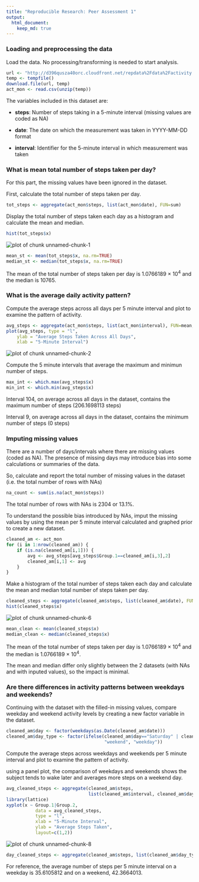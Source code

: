 ```yaml
---
title: "Reproducible Research: Peer Assessment 1"
output: 
  html_document:
    keep_md: true
---
```


  
### Loading and preprocessing the data  

Load the data. No processing/transforming is needed to start analysis.


```r
url <- "http://d396qusza40orc.cloudfront.net/repdata%2Fdata%2Factivity.zip"
temp <- tempfile()
download.file(url, temp)
act_mon <- read.csv(unzip(temp))
```

The variables included in this dataset are:

- **steps**: Number of steps taking in a 5-minute interval (missing values are coded as NA)

- **date**: The date on which the measurement was taken in YYYY-MM-DD format

- **interval**: Identifier for the 5-minute interval in which measurement was taken

### What is mean total number of steps taken per day?  

For this part, the missing values have been ignored in the dataset.

First, calculate the total number of steps taken per day.


```r
tot_steps <- aggregate(act_mon$steps, list(act_mon$date), FUN=sum)
```

Display the total number of steps taken each day as a histogram and calculate the mean and median.


```r
hist(tot_steps$x)
```

![plot of chunk unnamed-chunk-1](figure/unnamed-chunk-1-1.png) 

```r
mean_st <- mean(tot_steps$x, na.rm=TRUE)
median_st <- median(tot_steps$x, na.rm=TRUE)
```

The mean of the total number of steps taken per day is 1.0766189 &times; 10<sup>4</sup> and the median is 10765.

### What is the average daily activity pattern?  

Compute the average steps across all days per 5 minute interval and plot to examine the pattern of activity.


```r
avg_steps <- aggregate(act_mon$steps, list(act_mon$interval), FUN=mean, na.rm=TRUE)
plot(avg_steps, type = "l",
    ylab = "Average Steps Taken Across All Days",
    xlab = "5-Minute Interval")
```

![plot of chunk unnamed-chunk-2](figure/unnamed-chunk-2-1.png) 

Compute the 5 minute intervals that average the maximum and minimun number of steps.


```r
max_int <- which.max(avg_steps$x)
min_int <- which.min(avg_steps$x)
```

Interval 104, on average across all days in the dataset, contains the maximum number of steps (206.1698113 steps)

Interval 9, on average across all days in the dataset, contains the minimum number of steps (0 steps)

### Imputing missing values

There are a number of days/intervals where there are missing values (coded as NA). The presence of missing days may introduce bias into some calculations or summaries of the data.

So, calculate and report the total number of missing values in the dataset (i.e. the total number of rows with NAs)


```r
na_count <- sum(is.na(act_mon$steps))
```

The total number of rows with NAs is 2304 or 13.1%.

To understand the possible bias introduced by NAs, imput the missing values by using the mean per 5 minute interval calculated and graphed prior to create a new dataset.


```r
cleaned_am <- act_mon
for (i in 1:nrow(cleaned_am)) {
    if (is.na(cleaned_am[i,1])) {
        avg <- avg_steps[avg_steps$Group.1==cleaned_am[i,3],2]
        cleaned_am[i,1] <- avg
    }
}
```

Make a histogram of the total number of steps taken each day and calculate the mean and median total number of steps taken per day. 


```r
cleaned_steps <- aggregate(cleaned_am$steps, list(cleaned_am$date), FUN=sum)
hist(cleaned_steps$x)
```

![plot of chunk unnamed-chunk-6](figure/unnamed-chunk-6-1.png) 

```r
mean_clean <- mean(cleaned_steps$x)
median_clean <- median(cleaned_steps$x)
```

The mean of the total number of steps taken per day is 1.0766189 &times; 10<sup>4</sup> and the median is 1.0766189 &times; 10<sup>4</sup>.

The mean and median differ only slightly between the 2 datasets (with NAs and with inputed values), so the impact is minimal. 

### Are there differences in activity patterns between weekdays and weekends?

Continuing with the dataset with the filled-in missing values, compare weekday and weekend activity levels by creating a new factor variable in the dataset.


```r
cleaned_am$day <- factor(weekdays(as.Date(cleaned_am$date)))
cleaned_am$day_type <- factor(ifelse(cleaned_am$day=="Saturday" | cleaned_am$day=="Sunday",
                                     "weekend", "weekday"))
```

Compute the average steps across weekdays and weekends per 5 minute interval and plot to examine the pattern of activity.

using a panel plot, the comparison of weekdays and weekends shows the subject tends to wake later and averages more steps on a weekend day.


```r
avg_cleaned_steps <- aggregate(cleaned_am$steps, 
                               list(cleaned_am$interval, cleaned_am$day_type), FUN=mean)
library(lattice)
xyplot(x ~ Group.1|Group.2, 
           data = avg_cleaned_steps,
           type = "l",
           xlab = "5-Minute Interval",
           ylab = "Average Steps Taken",
           layout=c(1,2))
```

![plot of chunk unnamed-chunk-8](figure/unnamed-chunk-8-1.png) 

```r
day_cleaned_steps <- aggregate(cleaned_am$steps, list(cleaned_am$day_type), FUN=mean)
```

For reference, the average number of steps per 5 minute interval on a weekday is 35.6105812 and on a weekend, 42.3664013.
